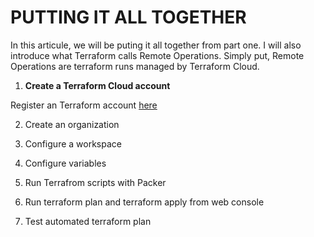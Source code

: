# PUTTING IT ALL TOGETHER

In this articule, we will be puting it all together from part one. I will also introduce what Terraform calls Remote Operations. Simply put, Remote Operations are terraform runs managed by Terraform Cloud.

1. **Create a Terraform Cloud account**

Register an Terraform account [here](https://app.terraform.io/signup/account)

2. Create an organization

3. Configure a workspace
4. Configure variables
5. Run Terrafrom scripts with Packer
6. Run terraform plan and terraform apply from web console
7. Test automated terraform plan



